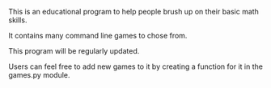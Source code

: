 This is an educational program to help people brush up on their basic math skills.

It contains many command line games to chose from.

This program will be regularly updated.

Users can feel free to add new games to it by creating a function for it in the games.py module.
